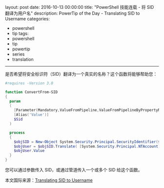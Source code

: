 ﻿layout: post
date: 2016-10-13 00:00:00
title: "PowerShell 技能连载 - 将 SID 翻译为用户名"
description: PowerTip of the Day - Translating SID to Username
categories:
- powershell
- tip
tags:
- powershell
- tip
- powertip
- series
- translation
---
是否希望将安全标识符（SID）翻译为一个真实的名称？这个函数将能够帮助您：

```powershell
#requires -Version 3.0

function ConvertFrom-SID
{
  param
  (
    [Parameter(Mandatory,ValueFromPipeline,ValueFromPipelineByPropertyName)]
    [Alias('Value')]
    $Sid 
  )

  process
  {
    $objSID = New-Object System.Security.Principal.SecurityIdentifier($sid)
    $objUser = $objSID.Translate( [System.Security.Principal.NTAccount])
    $objUser.Value
  }
}
```

您可以通过参数传入 SID，或通过管道传入一个或多个 SID 给这个函数。

<!--more-->
本文国际来源：[Translating SID to Username](http://community.idera.com/powershell/powertips/b/tips/posts/translating-sid-to-username)
